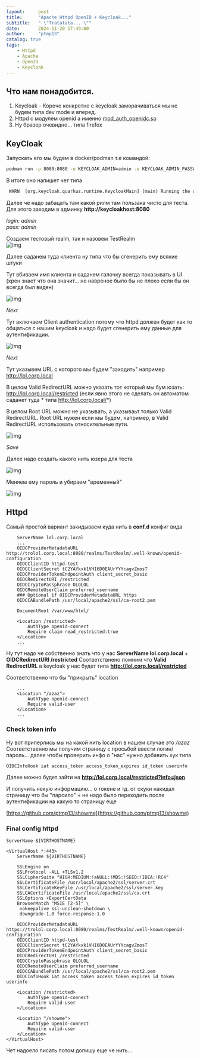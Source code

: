 ```yaml
---
layout:     post
title:      "Apache Httpd OpenID + Keycloak..."
subtitle:   " \"Tratatata... \""
date:       2024-11-20 17:49:00
author:     "ptmp13"
catalog: true
tags:
    - Httpd
    - Apache
    - OpenID
    - Keycloak
---
```


## Что нам понадобится.

1. Keycloak - Короче конкретно с keycloak заморачиваться мы не будем типа dev mode и вперед.  
2. Httpd с модулем openid а именно [mod_auth_openidc.so](https://github.com/OpenIDC/mod_auth_openidc)
3. Ну бразер очевидно... типа firefox

## KeyCloak

Запускать его мы будем в docker/podman т.е командой:
```bash
podman run -p 8080:8080 -e KEYCLOAK_ADMIN=admin -e KEYCLOAK_ADMIN_PASSWORD=admin quay.io/keycloak/keycloak:24.0.4 start-dev
```

В итоге оно напишет чет типа

```txt
 WARN  [org.keycloak.quarkus.runtime.KeycloakMain] (main) Running the server in development mode. DO NOT use this configuration in production.
```

Далее че надо забацать там какой рилм там пользака чисто для теста. Для этого заходим в админку __http://keycloakhost:8080__  

_login: admin_  
_pass: admin_  

Создаем тестовый realm, так и назовем TestRealm  
![img](/img/in-post/http-keycloak/CreateRealm.png)

Далее саданем туда клиента ну типа что бы сгенерить ему всякие штуки

Тут вбиваем имя клиента и саданем галочку всегда показывать в UI (хрен знает что она значит... но навреное было бы не плохо если бы он всегда был виден)  

![img](/img/in-post/http-keycloak/CreateClient-1.png)

_Next_

Тут включаем Client authentication потому что httpd должен будет как то общаться с нашим keycloak и надо будет сгенерить ему данные для аутентификации.  

![img](/img/in-post/http-keycloak/CreateClient-2.png)

_Next_

Тут указывем URL с которого мы будем "заходить" например http://lol.corp.local

В целом Valid RedirectURL можно указать тот который мы бум юзать:
http://lol.corp.local/restricted (если явно этого не сделать он автоматом саданет туда * типа http://lol.corp.local/*)

В целом Root URL можно не указывать, а указываьт только Valid RedirectURL. Root URL нужен если мы будем, например, в Valid RedirectURL использовать относительные пути.

![img](/img/in-post/http-keycloak/CreateClient-3.png)

_Save_

Далее надо создать какого нить юзера для теста  

![img](/img/in-post/http-keycloak/CreateUser-1.png)

Меняем ему пароль и убираем "временный"  

![img](/img/in-post/http-keycloak/CreateUser-2.png)


## Httpd

Самый простой вариант закидываем куда нить в __conf.d__ конфиг вида

```apacheconf
    ServerName lol.corp.local
    ...
    OIDCProviderMetadataURL http://trolol.corp.local:8080/realms/TestRealm/.well-known/openid-configuration
    OIDCClientID httpd-test
    OIDCClientSecret tC2YAYkxk1VHI6D0EAUrYYYcagvZmosT
    OIDCProviderTokenEndpointAuth client_secret_basic
    OIDCRedirectURI /restricted
    OIDCCryptoPassphrase OLOLOL
    OIDCRemoteUserClaim preferred_username
    ### Optional if OIDCProviderMetadataURL https
    OIDCCABundlePath /usr/local/apache2/ssl/ca-root2.pem

    DocumentRoot /var/www/html/

    <Location /restricted>
        AuthType openid-connect
        Require claim read_restricted:true
    </Location>
    ...
```

Ну тут надо че собственно знать что у нас 
__ServerName lol.corp.local__ + __OIDCRedirectURI /restricted__
Соответствнено помним что __Valid RedirectURL__ в keycloak у нас будет типа 
__http://lol.corp.local/restricted__

Соответственно что бы "прикрыть" location

```apacheconf
    ...
    <Location "/azaz">
        AuthType openid-connect
        Require valid-user
    </Location>
    ...
```

### Check token info

Ну вот приперлись мы на какой нить location в нашем случае это _/azaz_  
Соответственно мы получим страницу с просьбой ввести логин/пароль... далее чтобы проверить инфо о "нас" нужно добавить хук типа

```apacheconf
OIDCInfoHook iat access_token access_token_expires id_token userinfo
```

Далее можно будет зайти на 
__http://lol.corp.local/restricted?info=json__

И получить некую информацию... о токене и тд. от скуки накидал страницу что бы "парсило" + не надо было переходить после аутентификации на какую то страницу еще

[https://github.com/ptmp13/showme](https://github.com/ptmp13/showme)

### Final config httpd

```apacheconf
ServerName ${VIRTHOSTNAME}

<VirtualHost *:443>
    ServerName ${VIRTHOSTNAME}

    SSLEngine on
    SSLProtocol -ALL +TLSv1.2
    SSLCipherSuite "HIGH:MEDIUM:!aNULL:!MD5:!SEED:!IDEA:!RC4"
    SSLCertificateFile /usr/local/apache2/ssl/server.crt
    SSLCertificateKeyFile /usr/local/apache2/ssl/server.key
    SSLCACertificateFile /usr/local/apache2/ssl/ca.crt
    SSLOptions +ExportCertData
    BrowserMatch "MSIE [2-5]" \
     nokeepalive ssl-unclean-shutdown \
     downgrade-1.0 force-response-1.0

    OIDCProviderMetadataURL https://trolol.corp.local:8080/realms/TestRealm/.well-known/openid-configuration
    OIDCClientID httpd-test
    OIDCClientSecret tC2YAYkxk1VHI6D0EAUrYYYcagvZmosT
    OIDCProviderTokenEndpointAuth client_secret_basic
    OIDCRedirectURI /restricted
    OIDCCryptoPassphrase OLOLOL
    OIDCRemoteUserClaim preferred_username
    OIDCCABundlePath /usr/local/apache2/ssl/ca-root2.pem
    OIDCInfoHook iat access_token access_token_expires id_token userinfo

    <Location /restricted>
        AuthType openid-connect
        Require valid-user
    </Location>

    <Location "/showme">
        AuthType openid-connect
        Require valid-user
    </Location>
</VirtualHost>
```

Чет надоело писать потом допишу еще че нить...